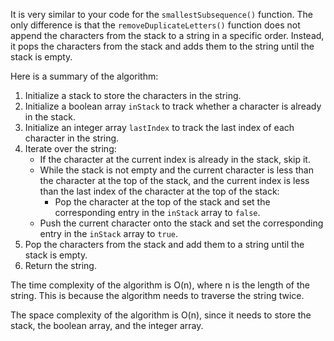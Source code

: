 It is very similar to your code for the `smallestSubsequence()` function. The only difference is that the `removeDuplicateLetters()` function does not append the characters from the stack to a string in a specific order. Instead, it pops the characters from the stack and adds them to the string until the stack is empty.

Here is a summary of the algorithm:

1. Initialize a stack to store the characters in the string.
2. Initialize a boolean array `inStack` to track whether a character is already in the stack.
3. Initialize an integer array `lastIndex` to track the last index of each character in the string.
4. Iterate over the string:
    * If the character at the current index is already in the stack, skip it.
    * While the stack is not empty and the current character is less than the character at the top of the stack, and the current index is less than the last index of the character at the top of the stack:
        * Pop the character at the top of the stack and set the corresponding entry in the `inStack` array to `false`.
    * Push the current character onto the stack and set the corresponding entry in the `inStack` array to `true`.
5. Pop the characters from the stack and add them to a string until the stack is empty.
6. Return the string.

The time complexity of the algorithm is O(n), where n is the length of the string. This is because the algorithm needs to traverse the string twice.

The space complexity of the algorithm is O(n), since it needs to store the stack, the boolean array, and the integer array.
